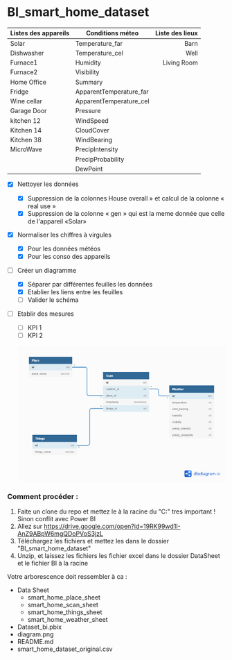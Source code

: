 # BI_smart_home_dataset

| Listes des appareils | Conditions méteo | Liste des lieux|
| --------- | --------- | -----:|
| Solar | Temperature_far | Barn |
| Dishwasher  | Temperature_cel | Well |
| Furnace1  | Humidity | Living Room |
| Furnace2  | Visibility |
| Home Office  | Summary |
| Fridge  | ApparentTemperature_far |
| Wine cellar  | ApparentTemperature_cel |
| Garage Door  | Pressure |
| kitchen 12  | WindSpeed |
| Kitchen 14  | CloudCover |
| Kitchen 38  | WindBearing |
| MicroWave  | PrecipIntensity |
|   | PrecipProbability |
|   | DewPoint |


- [x] Nettoyer les données
  -[x] Suppression de la colonnes  House overall » et calcul de la colonne « real use »
  -[x] Suppression de la colonne « gen » qui est la meme donnée que celle de l'appareil «Solar»
  
- [x] Normaliser les chiffres à virgules
    - [x] Pour les données météos
    - [x] Pour les conso des appareils
    
- [ ] Créer un diagramme 
    - [x] Séparer par différentes feuilles les données
    - [x] Etablier les liens entre les feuilles
    - [ ] Valider le schéma
    
- [ ] Etablir des mesures
    - [ ] KPI 1
    - [ ] KPI 2
    
  ![](diagram.png)


### Comment procéder :
1. Faite un clone du repo et mettez le à la racine du "C:\" tres important ! Sinon conflit avec Power BI
2. Allez sur https://drive.google.com/open?id=19RK99wd1I-AnZ9ABpW6mgQDoPVoS3jzL
3. Téléchargez les fichiers et mettez les dans le dossier "BI_smart_home_dataset"
4. Unzip, et laissez les fichiers les fichier excel dans le dossier DataSheet et le fichier BI à la racine

Votre arborescence doit ressembler à ca :
+ Data Sheet
    + smart_home_place_sheet
    + smart_home_scan_sheet
    + smart_home_things_sheet
    + smart_home_weather_sheet
+ Dataset_bi.pbix
+ diagram.png
+ README.md
+ smart_home_dataset_original.csv

